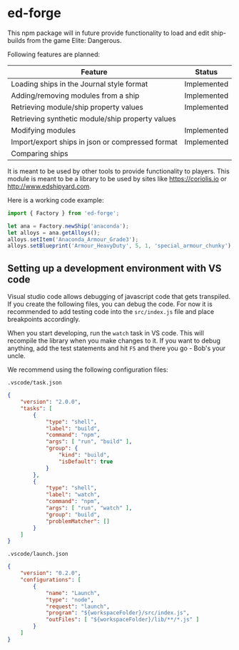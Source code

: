 # ed-forge

This npm package will in future provide functionality to load and edit ship-builds from the game Elite: Dangerous.

Following features are planned:

Feature                                             | Status
--------------------------------------------------- | ------
Loading ships in the Journal style format           | Implemented
Adding/removing modules from a ship                 | Implemented
Retrieving module/ship property values              | Implemented
Retrieving synthetic module/ship property values    |
Modifying modules                                   | Implemented
Import/export ships in json or compressed format    | Implemented
Comparing ships                                     |

It is meant to be used by other tools to provide functionality to players.
This module is meant to be a library to be used by sites like https://coriolis.io or http://www.edshipyard.com.

Here is a working code example:
```js
import { Factory } from 'ed-forge';

let ana = Factory.newShip('anaconda');
let alloys = ana.getAlloys();
alloys.setItem('Anaconda_Armour_Grade3');
alloys.setBlueprint('Armour_HeavyDuty', 5, 1, 'special_armour_chunky');
```

## Setting up a development environment with VS code

Visual studio code allows debugging of javascript code that gets transpiled.
If you create the following files, you can debug the code.
For now it is recommended to add testing code into the `src/index.js` file and place breakpoints accordingly.

When you start developing, run the `watch` task in VS code.
This will recompile the library when you make changes to it.
If you want to debug anything, add the test statements and hit `F5` and there you go - Bob's your uncle.

We recommend using the following configuration files:

`.vscode/task.json`
```json
{
    "version": "2.0.0",
    "tasks": [
        {
            "type": "shell",
            "label": "build",
            "command": "npm",
            "args": [ "run", "build" ],
            "group": {
                "kind": "build",
                "isDefault": true
            }
        },
        {
            "type": "shell",
            "label": "watch",
            "command": "npm",
            "args": [ "run", "watch" ],
            "group": "build",
            "problemMatcher": []
        }
    ]
}
```

`.vscode/launch.json`
```json
{
    "version": "0.2.0",
    "configurations": [
        {
            "name": "Launch",
            "type": "node",
            "request": "launch",
            "program": "${workspaceFolder}/src/index.js",
            "outFiles": [ "${workspaceFolder}/lib/**/*.js" ]
        }
    ]
}
```

